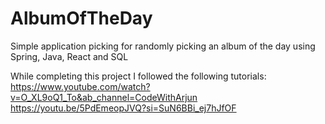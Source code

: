 # AlbumOfTheDay
Simple application picking for randomly picking an album of the day using Spring, Java, React and SQL

While completing this project I followed the following tutorials:
https://www.youtube.com/watch?v=O_XL9oQ1_To&ab_channel=CodeWithArjun
https://youtu.be/5PdEmeopJVQ?si=SuN6BBi_ej7hJfOF
